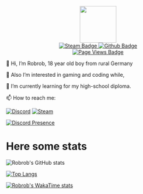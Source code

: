 <div id="header" align="center">
  <img src="https://media.giphy.com/media/M9gbBd9nbDrOTu1Mqx/giphy.gif" width="100"/>
</div>
<div id="badges" align="center">
  <a href="https://steamcommunity.com/id/4rob/">
    <img src="https://img.shields.io/badge/steam-navy?style=for-the-badge&logo=steam&logoColor=white" alt="Steam Badge"/>
  </a>
   <a href="https://github.com/4robrob">
    <img src="https://img.shields.io/badge/Github-black?style=for-the-badge&logo=github&logoColor=white" alt="Github Badge"/>
  </a>
  </div>
<div id="badges" align="center">
  <a href="https://github.com/4robrob">
    <img src="https://komarev.com/ghpvc/?username=4robrob&style=flat-square&color=grey" alt="Page Views Badge"/>
  </a>
</div>

👋 Hi, I’m Robrob, 18 year old boy from rural Germany

👀 Also I’m interested in gaming and coding while,

🌱 I’m currently learning for my high-school diploma.

:mailbox: How to reach me: 

[![Discord](https://img.shields.io/badge/-Add_me_on_Discord-royalblue?style=flat-square&logo=Discord&logoColor=white)](https://discordapp.com/users/508758672449732611) [![Steam](https://img.shields.io/badge/-Message_me_on_Steam-navy?style=flat-square&logo=steam&logoColor=white)](https://steamcommunity.com/id/4rob/) 

[![Discord Presence](https://lanyard.cnrad.dev/api/508758672449732611)](https://discord.com/users/508758672449732611)


# Here some stats
![Robrob's GitHub stats](https://github-readme-stats.vercel.app/api?username=4robrob&show_icons=true&theme=highcontrast)

[![Top Langs](https://github-readme-stats.vercel.app/api/top-langs/?username=4robrob&layout=compact&theme=highcontrast)](https://github.com/anuraghazra/github-readme-stats)

[![Robrob's WakaTime stats](https://github-readme-stats.vercel.app/api/wakatime?username=@Robrob&theme=highcontrast)](https://github.com/anuraghazra/github-readme-stats)


